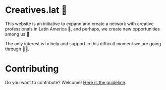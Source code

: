 # Creatives.lat 🎨

This website is an initiative to expand and create a network with creative professionals in Latin America 💪, and perhaps, we create new opportunities among us 🙂

The only interest is to help and support in this difficult moment we are going through 👑🦠.

# Contributing
Do you want to contribute? Welcome! [Here is the guideline](https://github.com/toti1212/creatives.lat/blob/master/CONTRIBUTING.md).
